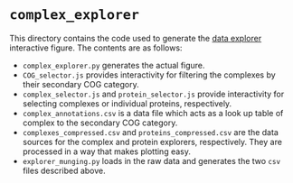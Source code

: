 # `complex_explorer`
This directory contains the code used to generate the [data explorer](https://rpgroup.caltech.edu/data_explorer) interactive figure. The contents are as follows:


*  `complex_explorer.py` generates the actual figure. 
*  `COG_selector.js` provides interactivity for filtering the complexes by their secondary COG category. 
*  `complex_selector.js` and `protein_selector.js` provide interactivity for selecting complexes or individual proteins, respectively. 
*  `complex_annotations.csv` is a data file which acts as a look up table of complex to the secondary COG category.  
*  `complexes_compressed.csv` and `proteins_compressed.csv` are the data sources for the complex and protein explorers, respectively. They are processed in a way that makes plotting easy. 
*  `explorer_munging.py` loads in the raw data and generates the two `csv` files described above. 